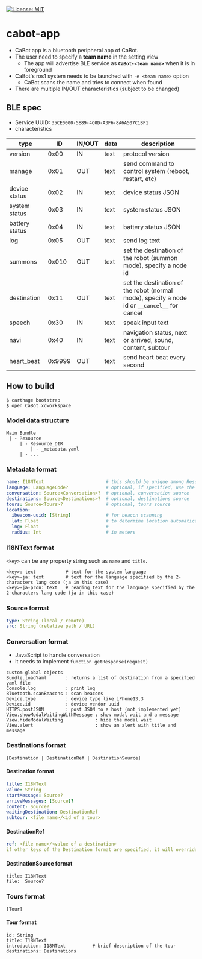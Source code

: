 [![License: MIT](https://img.shields.io/badge/License-MIT-yellow.svg)](https://opensource.org/licenses/MIT)
# cabot-app

- CaBot app is a bluetooth peripheral app of CaBot. 
- The user need to specify a **team name** in the setting view
  - The app will advertise BLE service as **`CaBot-<team name>`** when it is in foreground
- CaBot's ros1 system needs to be launched with `-e <team name>` option
  - CaBot scans the name and tries to connect when found
- There are multiple IN/OUT characteristics (subject to be changed)
	
## BLE spec

- Service UUID: `35CE0000-5E89-4C0D-A3F6-8A6A507C1BF1`
- characteristics

type|ID|IN/OUT|data|description
---|---|---|---|---
version|0x00|IN|text|protocol version
manage|0x01|OUT|text|send command to control system (reboot, restart, etc)
device status|0x02|IN|text|device status JSON
system status|0x03|IN|text|system status JSON
battery status|0x04|IN|text|battery status JSON
log|0x05|OUT|text|send log text
summons|0x010|OUT|text|set the destination of the robot (summon mode), specify a node id
destination|0x11|OUT|text|set the destination of the robot (normal mode), specify a node id or `__cancel__` for cancel
speech|0x30|IN|text|speak input text
navi|0x40|IN|text|navigation status, next or arrived, sound, content, subtour
heart_beat|0x9999|OUT|text|send heart beat every second

## How to build

```
$ carthage bootstrap
$ open CaBot.xcworkspace
```

### Model data structure
```
Main Bundle
 | - Resource
     | - Resource_DIR
         | - _metadata.yaml
	 | - ...
```

### Metadata format
```yaml
name: I18NText                       # this should be unique among Resource_DIRs
language: LanguageCode?              # optional, if specified, use the language instead of the system setting
conversation: Source<Conversation>?  # optional, conversation source
destinations: Source<Destinations>?  # optional, destinations source
tours: Source<Tours>?                # optional, tours source
location:
  ibeacon-uuid: [String]             # for beacon scanning
  lat: Float                         # to determine location automatically
  lng: Float                         #
  radius: Int                        # in meters
```

### I18NText format
`<key>` can be any property string such as `name` and `title`.

```
<key>: text           # text for the system language
<key>-ja: text        # text for the language specified by the 2-characters lang code (ja in this case)
<key>-ja-pron: text   # reading text for the language specified by the 2-characters lang code (ja in this case)
```

### Source format
```yaml
type: String (local / remote)
src: String (relative path / URL)
```

### Conversation format
- JavaScript to handle conversation
- it needs to implement `function getResponse(request)`
```
custom global objects
Bundle.loadYaml       : returns a list of destination from a specified yaml file
Console.log           : print log
Bluetooth.scanBeacons : scan beacons
Device.type           : device type like iPhone13,3
Device.id             : device vendor uuid
HTTPS.postJSON        : post JSON to a host (not implemented yet)
View.showModalWaitingWithMessage : show modal wait and a message
View.hideModalWaiting            : hide the modal wait
View.alert                       : show an alert with title and message
```

### Destinations format
```
[Destination | DestinationRef | DestinationSource]
```

#### Destination format
```yaml
title: I18NText
value: String
startMessage: Source?
arriveMessages: [Source]?
content: Source?
waitingDestination: DestinationRef
subtour: <file name>/<id of a tour>
```

#### DestinationRef
```yaml
ref: <file name>/<value of a destination>
if other keys of the Destination format are specified, it will override the reference destination
```

#### DestinationSource format
```
title: I18NText
file:  Source?
```

### Tours format
```
[Tour]
```

#### Tour format
```
id: String
title: I18NText
introduction: I18NText          # brief description of the tour
destinations: Destinations
```